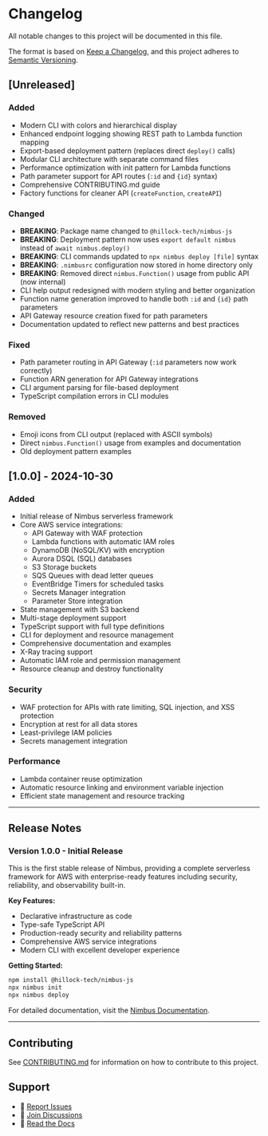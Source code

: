 # Changelog

All notable changes to this project will be documented in this file.

The format is based on [Keep a Changelog](https://keepachangelog.com/en/1.0.0/),
and this project adheres to [Semantic Versioning](https://semver.org/spec/v2.0.0.html).

## [Unreleased]

### Added
- Modern CLI with colors and hierarchical display
- Enhanced endpoint logging showing REST path to Lambda function mapping
- Export-based deployment pattern (replaces direct `deploy()` calls)
- Modular CLI architecture with separate command files
- Performance optimization with init pattern for Lambda functions
- Path parameter support for API routes (`:id` and `{id}` syntax)
- Comprehensive CONTRIBUTING.md guide
- Factory functions for cleaner API (`createFunction`, `createAPI`)

### Changed
- **BREAKING**: Package name changed to `@hillock-tech/nimbus-js`
- **BREAKING**: Deployment pattern now uses `export default nimbus` instead of `await nimbus.deploy()`
- **BREAKING**: CLI commands updated to `npx nimbus deploy [file]` syntax
- **BREAKING**: `.nimbusrc` configuration now stored in home directory only
- **BREAKING**: Removed direct `nimbus.Function()` usage from public API (now internal)
- CLI help output redesigned with modern styling and better organization
- Function name generation improved to handle both `:id` and `{id}` path parameters
- API Gateway resource creation fixed for path parameters
- Documentation updated to reflect new patterns and best practices

### Fixed
- Path parameter routing in API Gateway (`:id` parameters now work correctly)
- Function ARN generation for API Gateway integrations
- CLI argument parsing for file-based deployment
- TypeScript compilation errors in CLI modules

### Removed
- Emoji icons from CLI output (replaced with ASCII symbols)
- Direct `nimbus.Function()` usage from examples and documentation
- Old deployment pattern examples

## [1.0.0] - 2024-10-30

### Added
- Initial release of Nimbus serverless framework
- Core AWS service integrations:
  - API Gateway with WAF protection
  - Lambda functions with automatic IAM roles
  - DynamoDB (NoSQL/KV) with encryption
  - Aurora DSQL (SQL) databases
  - S3 Storage buckets
  - SQS Queues with dead letter queues
  - EventBridge Timers for scheduled tasks
  - Secrets Manager integration
  - Parameter Store integration
- State management with S3 backend
- Multi-stage deployment support
- TypeScript support with full type definitions
- CLI for deployment and resource management
- Comprehensive documentation and examples
- X-Ray tracing support
- Automatic IAM role and permission management
- Resource cleanup and destroy functionality

### Security
- WAF protection for APIs with rate limiting, SQL injection, and XSS protection
- Encryption at rest for all data stores
- Least-privilege IAM policies
- Secrets management integration

### Performance
- Lambda container reuse optimization
- Automatic resource linking and environment variable injection
- Efficient state management and resource tracking

---

## Release Notes

### Version 1.0.0 - Initial Release

This is the first stable release of Nimbus, providing a complete serverless framework for AWS with enterprise-ready features including security, reliability, and observability built-in.

**Key Features:**
- Declarative infrastructure as code
- Type-safe TypeScript API
- Production-ready security and reliability patterns
- Comprehensive AWS service integrations
- Modern CLI with excellent developer experience

**Getting Started:**
```bash
npm install @hillock-tech/nimbus-js
npx nimbus init
npx nimbus deploy
```

For detailed documentation, visit the [Nimbus Documentation](https://nimbus-docs.com).

---

## Contributing

See [CONTRIBUTING.md](CONTRIBUTING.md) for information on how to contribute to this project.

## Support

- 🐛 [Report Issues](https://github.com/hillock-tech/nimbus/issues)
- 💬 [Join Discussions](https://github.com/hillock-tech/nimbus/discussions)
- 📖 [Read the Docs](https://nimbus-docs.com)